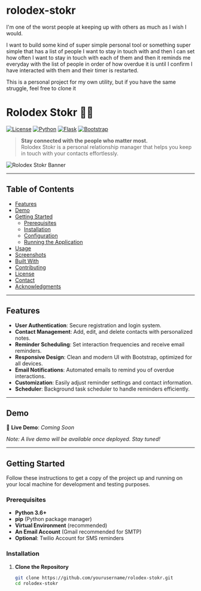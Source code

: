 # rolodex-stokr
I'm one of the worst people at keeping up with others as much as I wish I would. 

I want to build some kind of super simple personal tool or something super simple that has a list of people I want to stay in touch with and then I can set how often I want to stay in touch with each of them and then it reminds me everyday with the list of people in order of how overdue it is until I confirm I have interacted with them and their timer is restarted.

This is a personal project for my own utility, but if you have the same struggle, feel free to clone it


# Rolodex Stokr 📇🔥

[![License](https://img.shields.io/badge/license-MIT-blue.svg)](LICENSE)
[![Python](https://img.shields.io/badge/python-3.6%2B-blue.svg)](https://www.python.org/downloads/)
[![Flask](https://img.shields.io/badge/Flask-1.1.2-green.svg)](https://flask.palletsprojects.com/)
[![Bootstrap](https://img.shields.io/badge/Bootstrap-4.5.0-purple.svg)](https://getbootstrap.com/)

> **Stay connected with the people who matter most.**  
> Rolodex Stokr is a personal relationship manager that helps you keep in touch with your contacts effortlessly.

![Rolodex Stokr Banner](https://user-images.githubusercontent.com/yourusername/yourrepo/banner.png)

---

## Table of Contents

- [Features](#features)
- [Demo](#demo)
- [Getting Started](#getting-started)
  - [Prerequisites](#prerequisites)
  - [Installation](#installation)
  - [Configuration](#configuration)
  - [Running the Application](#running-the-application)
- [Usage](#usage)
- [Screenshots](#screenshots)
- [Built With](#built-with)
- [Contributing](#contributing)
- [License](#license)
- [Contact](#contact)
- [Acknowledgments](#acknowledgments)

---

## Features

- **User Authentication**: Secure registration and login system.
- **Contact Management**: Add, edit, and delete contacts with personalized notes.
- **Reminder Scheduling**: Set interaction frequencies and receive email reminders.
- **Responsive Design**: Clean and modern UI with Bootstrap, optimized for all devices.
- **Email Notifications**: Automated emails to remind you of overdue interactions.
- **Customization**: Easily adjust reminder settings and contact information.
- **Scheduler**: Background task scheduler to handle reminders efficiently.

---

## Demo

🚀 **Live Demo**: *Coming Soon*

*Note: A live demo will be available once deployed. Stay tuned!*

---

## Getting Started

Follow these instructions to get a copy of the project up and running on your local machine for development and testing purposes.

### Prerequisites

- **Python 3.6+**
- **pip** (Python package manager)
- **Virtual Environment** (recommended)
- **An Email Account** (Gmail recommended for SMTP)
- **Optional**: Twilio Account for SMS reminders

### Installation

1. **Clone the Repository**

   ```bash
   git clone https://github.com/yourusername/rolodex-stokr.git
   cd rolodex-stokr
